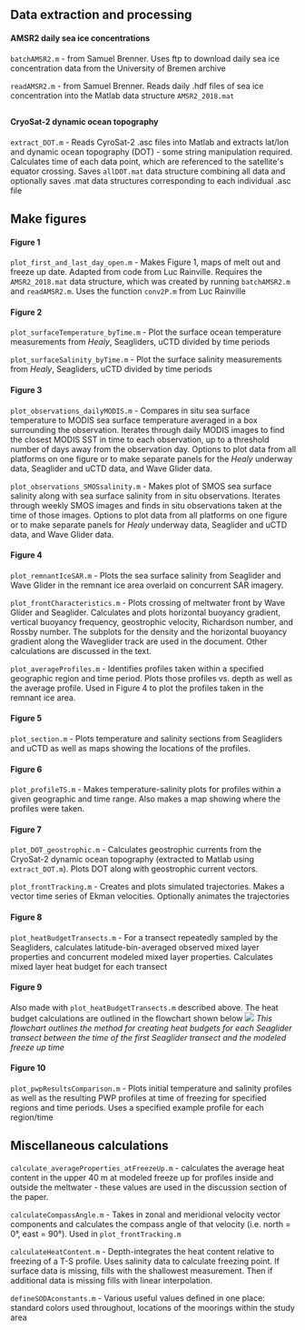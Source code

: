 ## Data extraction and processing

#### AMSR2 daily sea ice concentrations
`batchAMSR2.m` - from Samuel Brenner. Uses ftp to download daily sea ice concentration data from the University of Bremen archive 

`readAMSR2.m` - from Samuel Brenner. Reads daily .hdf files of sea ice concentration into the Matlab data structure `AMSR2_2018.mat`
##

#### CryoSat-2 dynamic ocean topography
`extract_DOT.m` - Reads CyroSat-2 .asc files into Matlab and extracts lat/lon and dynamic ocean topography (DOT) - some string manipulation required. Calculates time of each data point, which are referenced to the satellite's equator crossing. Saves `allDOT.mat` data structure combining all data and optionally saves .mat data structures corresponding to each individual .asc file

## Make figures

#### Figure 1
`plot_first_and_last_day_open.m` - Makes Figure 1, maps of melt out and freeze up date. Adapted from code from Luc Rainville. Requires the `AMSR2_2018.mat` data structure, which was created by running `batchAMSR2.m` and `readAMSR2.m`. Uses the function `conv2P.m` from Luc Rainville

#### Figure 2
`plot_surfaceTemperature_byTime.m` - Plot the surface ocean temperature measurements from *Healy*, Seagliders, uCTD divided by time periods

`plot_surfaceSalinity_byTime.m` - Plot the surface salinity measurements from *Healy*, Seagliders, uCTD divided by time periods

#### Figure 3
`plot_observations_dailyMODIS.m` - Compares in situ sea surface temperature to MODIS sea surface temperature averaged in a box surrounding the observation. Iterates through daily MODIS images to find the closest MODIS SST in time to each observation, up to a threshold number of days away from the observation day. Options to plot data from all platforms on one figure or to make separate panels for the *Healy* underway data, Seaglider and uCTD data, and Wave Glider data.

`plot_observations_SMOSsalinity.m` - Makes plot of SMOS sea surface salinity along with sea surface salinity from in situ observations. Iterates through weekly SMOS images and finds in situ observations taken at the time of those images. Options to plot data from all platforms on one figure or to make separate panels for *Healy* underway data, Seaglider and uCTD data, and Wave Glider data. 

#### Figure 4
`plot_remnantIceSAR.m` - Plots the sea surface salinity from Seaglider and Wave Glider in the remnant ice area overlaid on concurrent SAR imagery.

`plot_frontCharacteristics.m` - Plots crossing of meltwater front by Wave Glider and Seaglider. Calculates and plots horizontal buoyancy gradient, vertical buoyancy frequency, geostrophic velocity, Richardson number, and Rossby number. The subplots for the density and the horizontal buoyancy gradient along the Waveglider track are used in the document. Other calculations are discussed in the text. 

`plot_averageProfiles.m` - Identifies profiles taken within a specified geographic region and time period. Plots those profiles vs. depth as well as the average profile. Used in Figure 4 to plot the profiles taken in the remnant ice area.

#### Figure 5
`plot_section.m` - Plots temperature and salinity sections from Seagliders and uCTD as well as maps showing the locations of the profiles.

#### Figure 6
`plot_profileTS.m` - Makes temperature-salinity plots for profiles within a given geographic
and time range. Also makes a map showing where the profiles were taken.

#### Figure 7
`plot_DOT_geostrophic.m` - Calculates geostrophic currents from the CryoSat-2 dynamic ocean topography (extracted to Matlab using `extract_DOT.m`). Plots DOT along with geostrophic current vectors. 

`plot_frontTracking.m` - Creates and plots simulated trajectories. Makes a vector time series of Ekman velocities. Optionally animates the trajectories 

#### Figure 8
`plot_heatBudgetTransects.m` - For a transect repeatedly sampled by the Seagliders, calculates latitude-bin-averaged observed mixed layer properties and concurrent modeled mixed layer properties. Calculates mixed layer heat budget for each transect

#### Figure 9
Also made with `plot_heatBudgetTransects.m` described above. The heat budget calculations are outlined in the flowchart shown below
![](https://github.com/lauracrews/meltwaterAdvection/blob/main/docs/Heat%20Budget%20Methods.png)
*This flowchart outlines the method for creating heat budgets for each Seaglider transect between the time of the first Seaglider transect and the modeled freeze up time* 

#### Figure 10
`plot_pwpResultsComparison.m` - Plots initial temperature and salinity profiles as well as the resulting PWP profiles at time of freezing for specified regions and time periods. Uses a specified example profile for each region/time


## Miscellaneous calculations
`calculate_averageProperties_atFreezeUp.m` - calculates the average heat content in the upper 40 m at modeled freeze up for profiles inside and outside the meltwater - these values are used in the discussion section of the paper.

`calculateCompassAngle.m` - Takes in zonal and meridional velocity vector components and calculates the compass angle of that velocity (i.e. north = 0°, east = 90°). Used in `plot_frontTracking.m`

`calculateHeatContent.m` - Depth-integrates the heat content relative to freezing of a T-S profile. Uses salinity data to calculate freezing point. If surface data is missing, fills with the shallowest measurement. Then if additional data is missing fills with linear interpolation. 

`defineSODAconstants.m` - Various useful values defined in one place: standard colors used throughout, locations of the moorings within the study area
